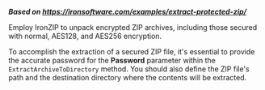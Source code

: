 ***Based on <https://ironsoftware.com/examples/extract-protected-zip/>***

Employ IronZIP to unpack encrypted ZIP archives, including those secured with normal, AES128, and AES256 encryption.

To accomplish the extraction of a secured ZIP file, it's essential to provide the accurate password for the **Password** parameter within the `ExtractArchiveToDirectory` method. You should also define the ZIP file's path and the destination directory where the contents will be extracted.